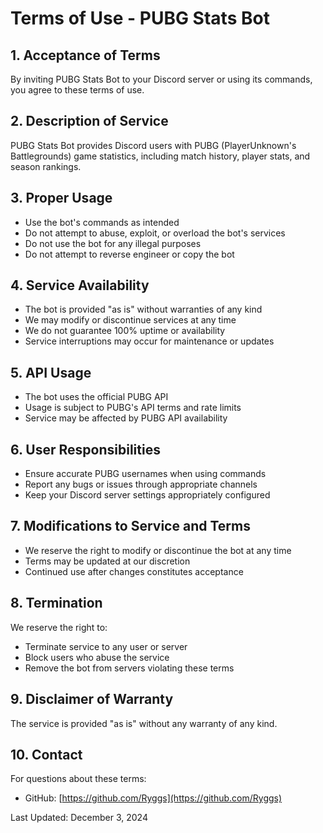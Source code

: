 # Terms of Use - PUBG Stats Bot

## 1. Acceptance of Terms
By inviting PUBG Stats Bot to your Discord server or using its commands, you agree to these terms of use.

## 2. Description of Service
PUBG Stats Bot provides Discord users with PUBG (PlayerUnknown's Battlegrounds) game statistics, including match history, player stats, and season rankings.

## 3. Proper Usage
- Use the bot's commands as intended
- Do not attempt to abuse, exploit, or overload the bot's services
- Do not use the bot for any illegal purposes
- Do not attempt to reverse engineer or copy the bot

## 4. Service Availability
- The bot is provided "as is" without warranties of any kind
- We may modify or discontinue services at any time
- We do not guarantee 100% uptime or availability
- Service interruptions may occur for maintenance or updates

## 5. API Usage
- The bot uses the official PUBG API
- Usage is subject to PUBG's API terms and rate limits
- Service may be affected by PUBG API availability

## 6. User Responsibilities
- Ensure accurate PUBG usernames when using commands
- Report any bugs or issues through appropriate channels
- Keep your Discord server settings appropriately configured

## 7. Modifications to Service and Terms
- We reserve the right to modify or discontinue the bot at any time
- Terms may be updated at our discretion
- Continued use after changes constitutes acceptance

## 8. Termination
We reserve the right to:
- Terminate service to any user or server
- Block users who abuse the service
- Remove the bot from servers violating these terms

## 9. Disclaimer of Warranty
The service is provided "as is" without any warranty of any kind.

## 10. Contact
For questions about these terms:
- GitHub: [https://github.com/Ryggs](https://github.com/Ryggs)

Last Updated: December 3, 2024